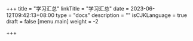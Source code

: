 +++
title = "学习汇总"
linkTitle = "学习汇总"
date = 2023-06-12T09:42:13+08:00
type = "docs"
description = ""
isCJKLanguage = true
draft = false
[menu.main]
    weight = -2

+++